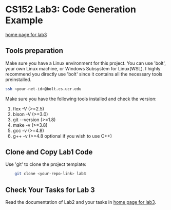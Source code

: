 CS152 Lab3: Code Generation Example
===================================

[home page for lab3](https://www.cs.ucr.edu/~dtan004/prac3/lab03_codegen.html)

## Tools preparation

Make sure you have a Linux environment for this project. You can use 'bolt', your own Linux machine, or Windows Subsystem for Linux(WSL). I highly recommend you directly use 'bolt' since it contains all the necessary tools preinstalled. 

```sh
ssh <your-net-id>@bolt.cs.ucr.edu
```

Make sure you have the following tools installed and check the version:
1. flex -V       (>=2.5)
2. bison -V      (>=3.0)
3. git --version (>=1.8)
4. make -v       (>=3.8)
5. gcc -v        (>=4.8)
6. g++ -v        (>=4.8 optional if you wish to use C++)

## Clone and Copy Lab1 Code

Use 'git' to clone the project template:

```sh
    git clone <your-repo-link> lab3
```

## Check Your Tasks for Lab 3

Read the documentation of Lab2 and your tasks in [home page for lab3](https://www.cs.ucr.edu/~dtan004/prac3/lab03_codegen.html). 




